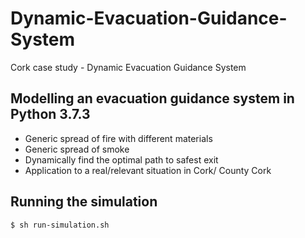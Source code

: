 # Dynamic-Evacuation-Guidance-System
Cork case study - Dynamic Evacuation Guidance System

## Modelling an evacuation guidance system in Python 3.7.3
- Generic spread of fire with different materials
- Generic spread of smoke
- Dynamically find the optimal path to safest exit
- Application to a real/relevant situation in Cork/ County Cork

## Running the simulation
```
$ sh run-simulation.sh
```
